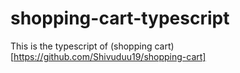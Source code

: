 # shopping-cart-typescript

This is the typescript of (shopping cart)[https://github.com/Shivuduu19/shopping-cart]
